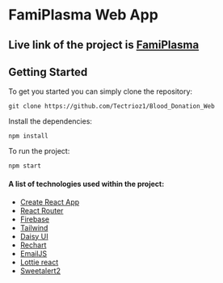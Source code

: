 # FamiPlasma Web App

## Live link of the project is [FamiPlasma](http://localhost:3000/)

## Getting Started

To get you started you can simply clone the repository:

```
git clone https://github.com/Tectrioz1/Blood_Donation_Web
```

Install the dependencies:

```
npm install
```

To run the project:

```
npm start
```

#### A list of technologies used within the project:

- [Create React App](https://create-react-app.dev/docs/getting-started)
- [React Router](https://reactrouter.com/en/main)
- [Firebase](https://firebase.google.com/)
- [Tailwind](https://tailwindcss.com/)
- [Daisy UI](https://daisyui.com/docs/install/)
- [Rechart](https://recharts.org/en-US/)
- [EmailJS](https://www.emailjs.com/)
- [Lottie react](https://www.npmjs.com/package/lottie-react)
- [Sweetalert2](https://sweetalert2.github.io/)
